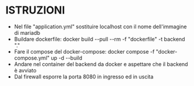 # ISTRUZIONI

 - Nel file "application.yml" sostituire localhost con il nome dell'immagine di mariadb
 - Buildare dockerfile: docker build --pull --rm -f "dockerfile" -t backend "."
 - Fare il compose del docker-compose: docker compose -f "docker-compose.yml" up -d --build 
 - Andare nel container del backend da docker e aspettare che il backend è avviato
 - Dal firewall esporre la porta 8080 in ingresso ed in uscita
